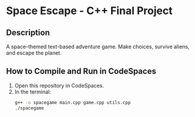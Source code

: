 #  Space Escape - C++ Final Project

## Description
A space-themed text-based adventure game. Make choices, survive aliens, and escape the planet.

## How to Compile and Run in CodeSpaces

1. Open this repository in CodeSpaces.
2. In the terminal:
   ```bash
   g++ -o spacegame main.cpp game.cpp utils.cpp
   ./spacegame